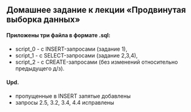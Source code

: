 ## Домашнее задание к лекции «Продвинутая выборка данных»

#### Приложены три файла в формате .sql:
- script_0 - с INSERT-запросами (задание 1),
- script_1 - с SELECT-запросами (задание 2,3,4),
- script_2 - с CREATE-запросами (без изменений относительно предыдущего д/з).

#### Upd.
- пропущенные в INSERT запятые добавлены
- запросы 2.5, 3.2, 3.4, 4.4 исправлены